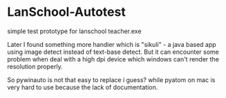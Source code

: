 # LanSchool-Autotest
simple test prototype for lanschool teacher.exe

Later I found something more handier which is "sikuli" - a java based app using image detect instead of text-base detect.
But it can encounter some problem when deal with a high dpi device which windows can't render the resolution properly.

So pywinauto is not that easy to replace i guess? while pyatom on mac is very hard to use because the lack of documentation. 
